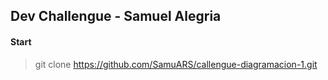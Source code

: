 ## Dev Challengue - Samuel Alegria

#### Start

> git clone https://github.com/SamuARS/callengue-diagramacion-1.git
